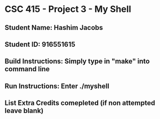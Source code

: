 # CSC 415 - Project 3 - My Shell

## Student Name: Hashim Jacobs

## Student ID: 916551615

## Build Instructions: Simply type in "make" into command line

## Run Instructions: Enter ./myshell

## List Extra Credits comepleted (if non attempted leave blank)
